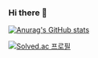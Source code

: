 ### Hi there 👋

[![Anurag's GitHub stats](https://github-readme-stats.vercel.app/api?username=boookk)](https://github.com/anuraghazra/github-readme-stats)

[![Solved.ac
프로필](http://mazassumnida.wtf/api/generate_badge?boj=boookk)](https://solved.ac/boookk)
<!--
**boookk/boookk** is a ✨ _special_ ✨ repository because its `README.md` (this file) appears on your GitHub profile.

Here are some ideas to get you started:

- 🔭 I’m currently working on ...
- 🌱 I’m currently learning ...
- 👯 I’m looking to collaborate on ...
- 🤔 I’m looking for help with ...
- 💬 Ask me about ...
- 📫 How to reach me: ...
- 😄 Pronouns: ...
- ⚡ Fun fact: ...
-->
